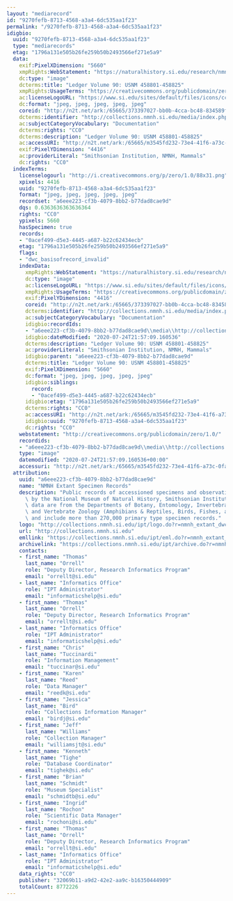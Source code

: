 ```yaml
---
layout: "mediarecord"
id: "9270fefb-8713-4568-a3a4-6dc535aa1f23"
permalink: "/9270fefb-8713-4568-a3a4-6dc535aa1f23"
idigbio:
  uuid: "9270fefb-8713-4568-a3a4-6dc535aa1f23"
  type: "mediarecords"
  etag: "1796a131e505b26fe259b50b2493566ef271e5a9"
  data:
    exif:PixelXDimension: "5660"
    xmpRights:WebStatement: "https://naturalhistory.si.edu/research/nmnh-collections/museum-collections-policies"
    dc:type: "image"
    dcterms:title: "Ledger Volume 90: USNM 458801-458825"
    xmpRights:UsageTerms: "https://creativecommons.org/publicdomain/zero/1.0/"
    ac:licenseLogoURL: "https://www.si.edu/sites/default/files/icons/cc0.svg"
    dc:format: "jpeg, jpeg, jpeg, jpeg, jpeg"
    coreid: "http://n2t.net/ark:/65665/373397027-bb0b-4cca-bc48-834589f7d0e6"
    dcterms:identifier: "http://collections.nmnh.si.edu/media/index.php?irn=14401345"
    ac:subjectCategoryVocabulary: "Documentation"
    dcterms:rights: "CC0"
    dcterms:description: "Ledger Volume 90: USNM 458801-458825"
    ac:accessURI: "http://n2t.net/ark:/65665/m3545fd232-73e4-41f6-a73c-0fad4ece49b3"
    exif:PixelYDimension: "4416"
    ac:providerLiteral: "Smithsonian Institution, NMNH, Mammals"
    dc:rights: "CC0"
  indexTerms:
    licenselogourl: "http://i.creativecommons.org/p/zero/1.0/88x31.png"
    xpixels: 4416
    uuid: "9270fefb-8713-4568-a3a4-6dc535aa1f23"
    format: "jpeg, jpeg, jpeg, jpeg, jpeg"
    recordset: "a6eee223-cf3b-4079-8bb2-b77dad8cae9d"
    dqs: 0.6363636363636364
    rights: "CC0"
    ypixels: 5660
    hasSpecimen: true
    records:
    - "0acef499-d5e3-4445-a687-b22c62434ecb"
    etag: "1796a131e505b26fe259b50b2493566ef271e5a9"
    flags:
    - "dwc_basisofrecord_invalid"
    indexData:
      xmpRights:WebStatement: "https://naturalhistory.si.edu/research/nmnh-collections/museum-collections-policies"
      dc:type: "image"
      ac:licenseLogoURL: "https://www.si.edu/sites/default/files/icons/cc0.svg"
      xmpRights:UsageTerms: "https://creativecommons.org/publicdomain/zero/1.0/"
      exif:PixelYDimension: "4416"
      coreid: "http://n2t.net/ark:/65665/373397027-bb0b-4cca-bc48-834589f7d0e6"
      dcterms:identifier: "http://collections.nmnh.si.edu/media/index.php?irn=14401345"
      ac:subjectCategoryVocabulary: "Documentation"
      idigbio:recordIds:
      - "a6eee223-cf3b-4079-8bb2-b77dad8cae9d\\media\\http://collections.nmnh.si.edu/media/index.php?irn=14401345"
      idigbio:dateModified: "2020-07-24T21:57:09.160536"
      dcterms:description: "Ledger Volume 90: USNM 458801-458825"
      ac:providerLiteral: "Smithsonian Institution, NMNH, Mammals"
      idigbio:parent: "a6eee223-cf3b-4079-8bb2-b77dad8cae9d"
      dcterms:title: "Ledger Volume 90: USNM 458801-458825"
      exif:PixelXDimension: "5660"
      dc:format: "jpeg, jpeg, jpeg, jpeg, jpeg"
      idigbio:siblings:
        record:
        - "0acef499-d5e3-4445-a687-b22c62434ecb"
      idigbio:etag: "1796a131e505b26fe259b50b2493566ef271e5a9"
      dcterms:rights: "CC0"
      ac:accessURI: "http://n2t.net/ark:/65665/m3545fd232-73e4-41f6-a73c-0fad4ece49b3"
      idigbio:uuid: "9270fefb-8713-4568-a3a4-6dc535aa1f23"
      dc:rights: "CC0"
    webstatement: "http://creativecommons.org/publicdomain/zero/1.0/"
    recordids:
    - "a6eee223-cf3b-4079-8bb2-b77dad8cae9d\\media\\http://collections.nmnh.si.edu/media/index.php?irn=14401345"
    type: "image"
    datemodified: "2020-07-24T21:57:09.160536+00:00"
    accessuri: "http://n2t.net/ark:/65665/m3545fd232-73e4-41f6-a73c-0fad4ece49b3"
  attribution:
    uuid: "a6eee223-cf3b-4079-8bb2-b77dad8cae9d"
    name: "NMNH Extant Specimen Records"
    description: "Public records of accessioned specimens and observations curated\
      \ by the National Museum of Natural History, Smithsonian Institution. These\
      \ data are from the Departments of Botany, Entomology, Invertebrate Zoology\
      \ and Vertebrate Zoology (Amphibians & Reptiles, Birds, Fishes, and Mammals)\
      \ and include more than 270,000 primary type specimen records."
    logo: "http://collections.nmnh.si.edu/ipt/logo.do?r=nmnh_extant_dwc-a"
    url: "http://collections.nmnh.si.edu"
    emllink: "https://collections.nmnh.si.edu/ipt/eml.do?r=nmnh_extant_dwc-a"
    archivelink: "https://collections.nmnh.si.edu/ipt/archive.do?r=nmnh_extant_dwc-a"
    contacts:
    - first_name: "Thomas"
      last_name: "Orrell"
      role: "Deputy Director, Research Informatics Program"
      email: "orrellt@si.edu"
    - last_name: "Informatics Office"
      role: "IPT Administrator"
      email: "informaticshelp@si.edu"
    - first_name: "Thomas"
      last_name: "Orrell"
      role: "Deputy Director, Research Informatics Program"
      email: "orrellt@si.edu"
    - last_name: "Informatics Office"
      role: "IPT Administrator"
      email: "informaticshelp@si.edu"
    - first_name: "Chris"
      last_name: "Tuccinardi"
      role: "Information Management"
      email: "tuccinar@si.edu"
    - first_name: "Karen"
      last_name: "Reed"
      role: "Data Manager"
      email: "reedk@si.edu"
    - first_name: "Jessica"
      last_name: "Bird"
      role: "Collections Information Manager"
      email: "birdj@si.edu"
    - first_name: "Jeff"
      last_name: "Williams"
      role: "Collection Manager"
      email: "williamsjt@si.edu"
    - first_name: "Kenneth"
      last_name: "Tighe"
      role: "Database Coordinator"
      email: "tighek@si.edu"
    - first_name: "Brian"
      last_name: "Schmidt"
      role: "Museum Specialist"
      email: "schmidtb@si.edu"
    - first_name: "Ingrid"
      last_name: "Rochon"
      role: "Scientific Data Manager"
      email: "rochoni@si.edu"
    - first_name: "Thomas"
      last_name: "Orrell"
      role: "Deputy Director, Research Informatics Program"
      email: "orrellt@si.edu"
    - last_name: "Informatics Office"
      role: "IPT Administrator"
      email: "informaticshelp@si.edu"
    data_rights: "CC0"
    publisher: "32069b11-a9d2-42e2-aa9c-b16350444909"
    totalCount: 8772226
---
```


